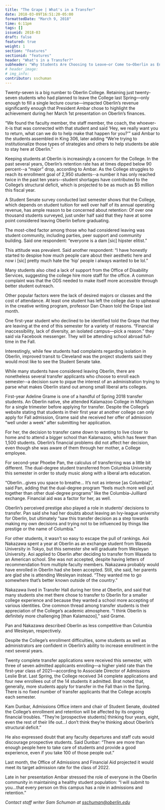 ```yaml
---
title: "The Grape | What's in a Transfer"
date: 2018-03-09T16:51:20-05:00
formattedDate: "March 9, 2018"
time: 6:11pm
tags: []
issueid: 2018-03
draft: false
featured: true
weight: 1
section: "Features"
sectionid: "features"
header: "What's in a Transfer?"
subheader: "Why Students Are Choosing to Leave—or Come to—Oberlin as Enrollment Challenges Persist"
# header_image:
# img_info:
contributor: sschuman
---
```


Twenty-seven is a big number to Oberlin College. Retaining just twenty-seven students who had planned to leave the College last Spring—only enough to fill a single lecture course—impacted Oberlin’s revenue significantly enough that President Ambar chose to highlight the achievement during her March 1st presentation on Oberlin’s finances. 

“We found the faculty member, the staff member, the coach, the whoever-it-is that was connected with that student and said ‘Hey, we really want you to return, what can we do to help make that happen for you?’” said Ambar to the students assembled in King 306, later adding “We’re trying to institutionalize those types of strategies and others to help students be able to stay here at Oberlin.”

Keeping students at Oberlin is increasingly a concern for the College. In the past several years, Oberlin’s retention rate has at times dipped below 90 percent--a “major” drop, according to Ambar. As the College struggles to reach its enrollment goal of 2,950 students--a number it has only reached twice in the past ten years--student shortages have contributed to the College’s structural deficit, which is projected to be as much as $5 million this fiscal year. 

A Student Senate survey conducted last semester shows that the College, which depends on student tuition for well over half of its annual operating revenue, has ample reason to be concerned about retention: Of over one thousand students surveyed, just under half said that they have at some point considered leaving Oberlin before graduating. 

The most-cited factor among those who had considered leaving was student community, including parties, peer support and community building. Said one respondent: “everyone is a dam [sic] hipster elitist.” 

This attitude was prevalent. Said another respondent: “I have honestly started to despise how much people care about their aesthetic here and now i [sic] pretty much hate the ‘hip’ people i always wanted to be lol.”

Many students also cited a lack of support from the Office of Disability Services, suggesting the college hire more staff for the office. A common complaint was that the ODS needed to make itself more accessible through better student outreach.

Other popular factors were the lack of desired majors or classes and the cost of attendance. At least one student has left the college due to upheaval in the creative writing program, professor Dan Chaon told the Grape last month.

One first-year student who declined to be identified told the Grape that they are leaving at the end of this semester for a variety of reasons. “Financial inaccessibility, lack of diversity, an isolated campus—pick a reason.” they said via Facebook messenger. They will be attending school abroad full-time in the Fall.

Interestingly, while few students had complaints regarding isolation in Oberlin, improved transit to Cleveland was the project students said they would most like to see the Student Senate take.

While many students have considered leaving Oberlin, there are nonetheless several transfer applicants who choose to enroll each semester--a decision sure to pique the interest of an administration trying to parse what makes Oberlin stand out among small liberal arts colleges.

First-year Adeline Grame is one of a handful of Spring 2018 transfer students. An Oberlin native, she attended Kalamazoo College in Michigan for a single trimester before applying for transfer. Despite the College’s website stating that students in their first year at another college can only apply for Fall admission, Grame said she received her offer of admission “well under a week” after submitting her application.

For her, the decision to transfer came down to wanting to live closer to home and to attend a bigger school than Kalamazoo, which has fewer than 1,500 students. Oberlin’s financial problems did not affect her decision, even though she was aware of them through her mother, a College employee.

For second-year Phoebe Pan, the calculus of transferring was a little bit different. The dual-degree student transferred from Columbia University this semester in order to study music along with a liberal arts education. 

“Oberlin…gives you space to breathe… It’s not as intense [as Columbia]”, said Pan, adding that the dual-degree program “feels much more well put together than other dual-degree programs” like the Columbia-Juilliard exchange. Financial aid was a factor for her, as well.

Oberlin’s perceived prestige also played a role in students’ decisions to transfer. Pan said she had her doubts about leaving an Ivy-league university for Oberlin, but ultimately “saw this transfer decision as a step towards making my own decisions and trying not to be influenced by things like prestige or the name of Columbia.”

For other students, it wasn’t so easy to escape the pull of rankings. Aoi Nakazawa spent a year at Oberlin as an exchange student from Waseda University in Tokyo, but this semester she will graduate from Wesleyan University. Aoi applied to Oberlin after deciding to transfer from Waseda to an American school. She was not accepted, despite having letters of recommendation from multiple faculty members. Nakazawa probably would have enrolled in Oberlin had she been accepted. Still, she said, her parents are glad she is attending Wesleyan instead. “They wanted me to go somewhere that’s better known outside of the country.”

Nakazawa lived in Transfer Hall during her time at Oberlin, and said that many students she met there chose to transfer to Oberlin for a smaller college experience and because they wanted a school more accepting of various identities.
One common thread among transfer students is their appreciation of the College’s academic atmosphere. “I think Oberlin is definitely more challenging [than Kalamazoo],” said Grame.

Pan and Nakazawa described Oberlin as less competitive than Columbia and Wesleyan, respectively.

Despite the College’s enrollment difficulties, some students as well as administrators are confident in Oberlin’s ability to increase enrollment in the next several years.

Twenty complete transfer applications were received this semester, with three of seven admitted applicants enrolling—a higher yield rate than the first-year class of 2021—according to Associate Director of Admissions Leslie Brat. Last Spring, the College received 34 complete applications and four new enrollees out of the 14 students it admitted. Brat noted that, generally, more students apply for transfer in the Fall than in the Spring. There is no fixed number of transfer applicants that the College accepts each semester.

Kam Dunbar, Admissions Office intern and chair of Student Senate, doubted the College’s enrollment and retention will be affected by its ongoing financial troubles. “They’re [prospective students] thinking four years, eight, even the rest of their life out…I don’t think they’re thinking about Oberlin’s structural deficit.”

He also expressed doubt that any faculty departures and staff cuts would discourage prospective students. Said Dunbar: “There are more than enough people here to take care of students and provide a good experience, even if you take 100 of those people out.”

Last month, the Office of Admissions and Financial Aid projected it would meet its target admission rate for the class of 2022.

Late in her presentation Ambar stressed the role of everyone in the Oberlin community in maintaining a healthy student population: “I will submit to you…that every person on this campus has a role in admissions and retention.”

*Contact staff writer Sam Schuman at sschuman@oberlin.edu*
